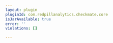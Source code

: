 ```yaml
---
layout: plugin
pluginId: com.redpillanalytics.checkmate.core
isJarAvailable: true
error: ''
violations: []

---
```

